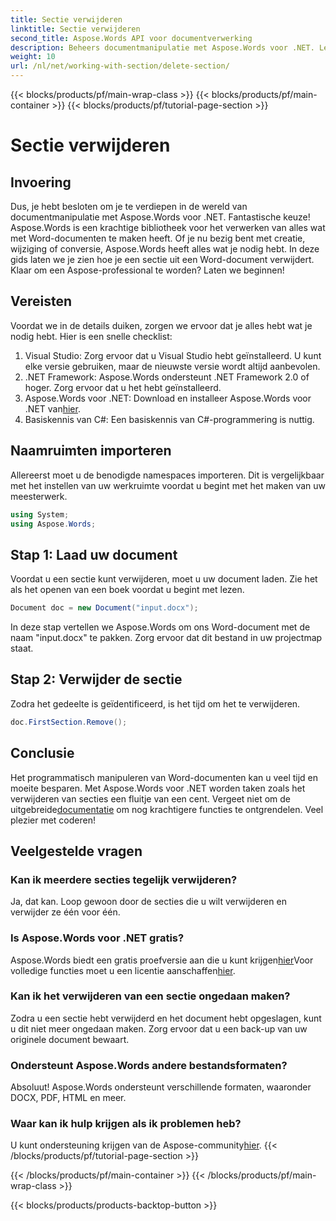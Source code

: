 ```yaml
---
title: Sectie verwijderen
linktitle: Sectie verwijderen
second_title: Aspose.Words API voor documentverwerking
description: Beheers documentmanipulatie met Aspose.Words voor .NET. Leer hoe u secties uit Word-documenten verwijdert in een paar eenvoudige stappen.
weight: 10
url: /nl/net/working-with-section/delete-section/
---
```


{{< blocks/products/pf/main-wrap-class >}}
{{< blocks/products/pf/main-container >}}
{{< blocks/products/pf/tutorial-page-section >}}

# Sectie verwijderen

## Invoering

Dus, je hebt besloten om je te verdiepen in de wereld van documentmanipulatie met Aspose.Words voor .NET. Fantastische keuze! Aspose.Words is een krachtige bibliotheek voor het verwerken van alles wat met Word-documenten te maken heeft. Of je nu bezig bent met creatie, wijziging of conversie, Aspose.Words heeft alles wat je nodig hebt. In deze gids laten we je zien hoe je een sectie uit een Word-document verwijdert. Klaar om een Aspose-professional te worden? Laten we beginnen!

## Vereisten

Voordat we in de details duiken, zorgen we ervoor dat je alles hebt wat je nodig hebt. Hier is een snelle checklist:

1. Visual Studio: Zorg ervoor dat u Visual Studio hebt geïnstalleerd. U kunt elke versie gebruiken, maar de nieuwste versie wordt altijd aanbevolen.
2. .NET Framework: Aspose.Words ondersteunt .NET Framework 2.0 of hoger. Zorg ervoor dat u het hebt geïnstalleerd.
3. Aspose.Words voor .NET: Download en installeer Aspose.Words voor .NET van[hier](https://releases.aspose.com/words/net/).
4. Basiskennis van C#: Een basiskennis van C#-programmering is nuttig.

## Naamruimten importeren

Allereerst moet u de benodigde namespaces importeren. Dit is vergelijkbaar met het instellen van uw werkruimte voordat u begint met het maken van uw meesterwerk.

```csharp
using System;
using Aspose.Words;
```

## Stap 1: Laad uw document

Voordat u een sectie kunt verwijderen, moet u uw document laden. Zie het als het openen van een boek voordat u begint met lezen.

```csharp
Document doc = new Document("input.docx");
```

In deze stap vertellen we Aspose.Words om ons Word-document met de naam "input.docx" te pakken. Zorg ervoor dat dit bestand in uw projectmap staat.

## Stap 2: Verwijder de sectie

Zodra het gedeelte is geïdentificeerd, is het tijd om het te verwijderen.

```csharp
doc.FirstSection.Remove();
```


## Conclusie

 Het programmatisch manipuleren van Word-documenten kan u veel tijd en moeite besparen. Met Aspose.Words voor .NET worden taken zoals het verwijderen van secties een fluitje van een cent. Vergeet niet om de uitgebreide[documentatie](https://reference.aspose.com/words/net/) om nog krachtigere functies te ontgrendelen. Veel plezier met coderen!

## Veelgestelde vragen

### Kan ik meerdere secties tegelijk verwijderen?
Ja, dat kan. Loop gewoon door de secties die u wilt verwijderen en verwijder ze één voor één.

### Is Aspose.Words voor .NET gratis?
 Aspose.Words biedt een gratis proefversie aan die u kunt krijgen[hier](https://releases.aspose.com/)Voor volledige functies moet u een licentie aanschaffen[hier](https://purchase.aspose.com/buy).

### Kan ik het verwijderen van een sectie ongedaan maken?
Zodra u een sectie hebt verwijderd en het document hebt opgeslagen, kunt u dit niet meer ongedaan maken. Zorg ervoor dat u een back-up van uw originele document bewaart.

### Ondersteunt Aspose.Words andere bestandsformaten?
Absoluut! Aspose.Words ondersteunt verschillende formaten, waaronder DOCX, PDF, HTML en meer.

### Waar kan ik hulp krijgen als ik problemen heb?
 U kunt ondersteuning krijgen van de Aspose-community[hier](https://forum.aspose.com/c/words/8).
{{< /blocks/products/pf/tutorial-page-section >}}

{{< /blocks/products/pf/main-container >}}
{{< /blocks/products/pf/main-wrap-class >}}

{{< blocks/products/products-backtop-button >}}
